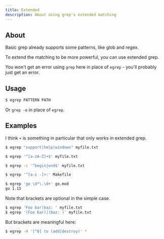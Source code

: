 ```yaml
---
title: Extended
description: About using grep's extended matching
---
```



## About

Basic grep already supports some patterns, like glob and regex.

To extend the matching to be more powerful, you can use extended grep.

You won't get an error using `grep` here in place of `egrep` - you'll probably just get an error.


## Usage

```sh
$ egrep PATTERN PATH
```

Or `grep -e` in place of `egrep`.


## Examples

I think `+` is something in particular that only works in extended grep.

```sh
$ egrep "support|help|windows" myfile.txt
```

```sh
$ egrep '^[a-zA-Z]+$' myfile.txt
```

```sh
$ egrep -c '^begin|end$' myfile.txt
```

```sh
$ egrep '^[a-z -]+:' Makefile
```

```sh
$ egrep 'go \d*\.\d+' go.mod
go 1.15
```

Note that brackets are optional in the simple case.

```sh
$ egrep 'Foo bar|baz: ' myfile.txt
$ egrep '(Foo bar)|(baz: )' myfile.txt
```

But brackets are meaningful here:

```sh
$ egrep -H '[^0] to (add|destroy)' *
```
